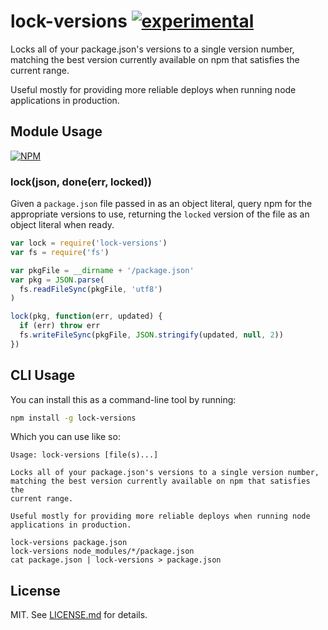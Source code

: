 # lock-versions [![experimental](http://badges.github.io/stability-badges/dist/experimental.svg)](http://github.com/badges/stability-badges)

Locks all of your package.json's versions to a single version number,
matching the best version currently available on npm that satisfies the
current range.

Useful mostly for providing more reliable deploys when running node
applications in production.

## Module Usage

[![NPM](https://nodei.co/npm/lock-versions.png)](https://nodei.co/npm/lock-versions/)

### lock(json, done(err, locked))

Given a `package.json` file passed in as an object literal, query npm for the
appropriate versions to use, returning the `locked` version of the file as
an object literal when ready.

``` javascript
var lock = require('lock-versions')
var fs = require('fs')

var pkgFile = __dirname + '/package.json'
var pkg = JSON.parse(
  fs.readFileSync(pkgFile, 'utf8')
)

lock(pkg, function(err, updated) {
  if (err) throw err
  fs.writeFileSync(pkgFile, JSON.stringify(updated, null, 2))
})
```

## CLI Usage

You can install this as a command-line tool by running:

``` bash
npm install -g lock-versions
```

Which you can use like so:

```
Usage: lock-versions [file(s)...]

Locks all of your package.json's versions to a single version number,
matching the best version currently available on npm that satisfies the
current range.

Useful mostly for providing more reliable deploys when running node
applications in production.

lock-versions package.json
lock-versions node_modules/*/package.json
cat package.json | lock-versions > package.json
```

## License

MIT. See [LICENSE.md](http://github.com/hughsk/lock-versions/blob/master/LICENSE.md) for details.
